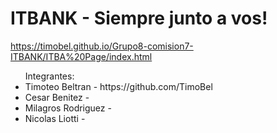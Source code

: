 <h1>ITBANK - Siempre junto a vos!</h1>

https://timobel.github.io/Grupo8-comision7-ITBANK/ITBA%20Page/index.html

<ul>Integrantes: 
  <li>Timoteo Beltran - https://github.com/TimoBel</li>
  <li>Cesar Benitez - </li>
  <li>Milagros Rodriguez - </li>
  <li>Nicolas Liotti - </li>
</ul>
    








